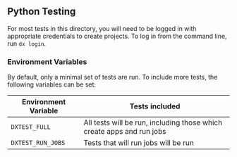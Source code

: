 ## Python Testing

For most tests in this directory, you will need to be logged in with
appropriate credentials to create projects.  To log in from the
command line, run `dx login`.

### Environment Variables

By default, only a minimal set of tests are run.  To include more
tests, the following variables can be set:

Environment Variable | Tests included
---------------------|---------------
`DXTEST_FULL`        | All tests will be run, including those which create apps and run jobs
`DXTEST_RUN_JOBS`    | Tests that will run jobs will be run
